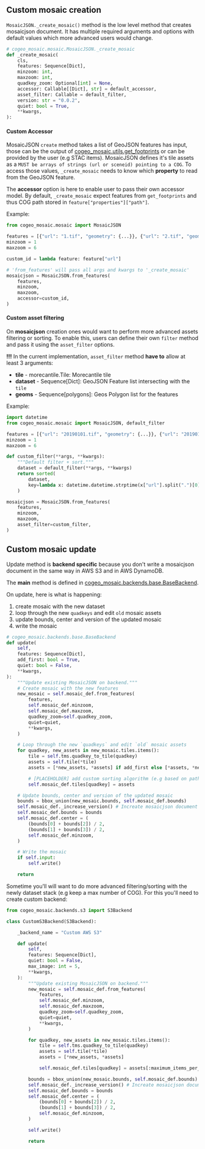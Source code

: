 ## Custom mosaic creation

`MosaicJSON._create_mosaic()` method is the low level method that creates mosaicjson document. It has multiple required arguments and options with default values which more advanced users would change.


```python
# cogeo_mosaic.mosaic.MosaicJSON._create_mosaic
def _create_mosaic(
    cls,
    features: Sequence[Dict],
    minzoom: int,
    maxzoom: int,
    quadkey_zoom: Optional[int] = None,
    accessor: Callable[[Dict], str] = default_accessor,
    asset_filter: Callable = default_filter,
    version: str = "0.0.2",
    quiet: bool = True,
    **kwargs,
):
```

#### Custom Accessor

MosaicJSON `create` method takes a list of GeoJSON features has input, those can be the output of [cogeo_mosaic.utils.get_footprints](https://github.com/developmentseed/cogeo-mosaic/blob/9e8cfd0d65706faaac3e3d785974f890f3b6b180/cogeo_mosaic/utils.py#L80-L111) or can be provided by the user (e.g STAC items). MosaicJSON defines it's tile assets as a `MUST be arrays of strings (url or sceneid) pointing to a COG`. To access those values, `_create_mosaic` needs to know which **property** to read from the GeoJSON feature.

The **accessor** option is here to enable user to pass their own accessor model. By default, `_create_mosaic` expect features from `get_footprints` and thus COG path stored in `feature["properties"]["path"]`.

Example:

```python
from cogeo_mosaic.mosaic import MosaicJSON

features = [{"url": "1.tif", "geometry": {...}}, {"url": "2.tif", "geometry": {...}}]
minzoom = 1
maxzoom = 6

custom_id = lambda feature: feature["url"]

# 'from_features' will pass all args and kwargs to '_create_mosaic'
mosaicjson = MosaicJSON.from_features(
    features,
    minzoom,
    maxzoom,
    accessor=custom_id,
)
```

#### Custom asset filtering

On **mosaicjson** creation ones would want to perform more advanced assets filtering or sorting. To enable this, users can define their own `filter` method and pass it using the `asset_filter` options.

**!!!** In the current implementation, `asset_filter` method **have to** allow at least 3 arguments:
- **tile** - morecantile.Tile: Morecantile tile
- **dataset** - Sequence[Dict]: GeoJSON Feature list intersecting with the `tile`
- **geoms** - Sequence[polygons]: Geos Polygon list for the features

Example:

```python
import datetime
from cogeo_mosaic.mosaic import MosaicJSON, default_filter

features = [{"url": "20190101.tif", "geometry": {...}}, {"url": "20190102.tif", "geometry": {...}}]
minzoom = 1
maxzoom = 6

def custom_filter(**args, **kwargs):
    """Default filter + sort."""
    dataset = default_filter(**args, **kwargs)
    return sorted(
        dataset,
        key=lambda x: datetime.datetime.strptime(x["url"].split(".")[0], "%Y%m%d")
    )

mosaicjson = MosaicJSON.from_features(
    features,
    minzoom,
    maxzoom,
    asset_filter=custom_filter,
)
```

## Custom mosaic update

Update method is **backend specific** because you don't write a mosaicjson document in the same way in AWS S3 and in AWS DynamoDB.

The **main** method is defined in [cogeo_mosaic.backends.base.BaseBackend](https://github.com/developmentseed/cogeo-mosaic/blob/main/cogeo_mosaic/backends/base.py).

On update, here is what is happening:
1. create mosaic with the new dataset
2. loop through the new `quadkeys` and edit `old` mosaic assets
3. update bounds, center and version of the updated mosaic
4. write the mosaic

```python
# cogeo_mosaic.backends.base.BaseBackend
def update(
    self,
    features: Sequence[Dict],
    add_first: bool = True,
    quiet: bool = False,
    **kwargs,
):
    """Update existing MosaicJSON on backend."""
    # Create mosaic with the new features
    new_mosaic = self.mosaic_def.from_features(
        features,
        self.mosaic_def.minzoom,
        self.mosaic_def.maxzoom,
        quadkey_zoom=self.quadkey_zoom,
        quiet=quiet,
        **kwargs,
    )

    # Loop through the new `quadkeys` and edit `old` mosaic assets
    for quadkey, new_assets in new_mosaic.tiles.items():
        tile = self.tms.quadkey_to_tile(quadkey)
        assets = self.tile(*tile)
        assets = [*new_assets, *assets] if add_first else [*assets, *new_assets]

        # [PLACEHOLDER] add custom sorting algorithm (e.g based on path name)
        self.mosaic_def.tiles[quadkey] = assets

    # Update bounds, center and version of the updated mosaic
    bounds = bbox_union(new_mosaic.bounds, self.mosaic_def.bounds)
    self.mosaic_def._increase_version() # Increate mosaicjson document version
    self.mosaic_def.bounds = bounds
    self.mosaic_def.center = (
        (bounds[0] + bounds[2]) / 2,
        (bounds[1] + bounds[3]) / 2,
        self.mosaic_def.minzoom,
    )

    # Write the mosaic
    if self.input:
        self.write()

    return
```

Sometime you'll will want to do more advanced filtering/sorting with the newly dataset stack (e.g keep a max number of COG). For this you'll need to create custom backend:

```python
from cogeo_mosaic.backends.s3 import S3Backend

class CustomS3Backend(S3Backend):

    _backend_name = "Custom AWS S3"

    def update(
        self,
        features: Sequence[Dict],
        quiet: bool = False,
        max_image: int = 5,
        **kwargs,
    ):
        """Update existing MosaicJSON on backend."""
        new_mosaic = self.mosaic_def.from_features(
            features,
            self.mosaic_def.minzoom,
            self.mosaic_def.maxzoom,
            quadkey_zoom=self.quadkey_zoom,
            quiet=quiet,
            **kwargs,
        )

        for quadkey, new_assets in new_mosaic.tiles.items():
            tile = self.tms.quadkey_to_tile(quadkey)
            assets = self.tile(*tile)
            assets = [*new_assets, *assets]

            self.mosaic_def.tiles[quadkey] = assets[:maximum_items_per_tile]

        bounds = bbox_union(new_mosaic.bounds, self.mosaic_def.bounds)
        self.mosaic_def._increase_version() # Increate mosaicjson document version
        self.mosaic_def.bounds = bounds
        self.mosaic_def.center = (
            (bounds[0] + bounds[2]) / 2,
            (bounds[1] + bounds[3]) / 2,
            self.mosaic_def.minzoom,
        )

        self.write()

        return
```
